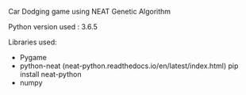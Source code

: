 Car Dodging game using NEAT Genetic Algorithm

Python version used : 3.6.5

Libraries used:
- Pygame
- python-neat (neat-python.readthedocs.io/en/latest/index.html)
    pip install neat-python
- numpy
